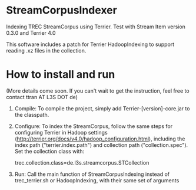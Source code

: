 StreamCorpusIndexer
===================

Indexing TREC StreamCorpus using Terrier. Test with Stream Item version  0.3.0 and Terrier 4.0

This software includes a patch for Terrier HadoopIndexing to support reading .xz files in the collection.



How to install and run
============
(More details come soon. If you can't wait to get the instruction, feel free to contact ttran AT L3S DOT de)

1. Compile: To compile the project, simply add Terrier-[version]-core.jar to the classpath. 


2. Configure: To index the StreamCorpus, follow the same steps for configuring Terrier in Hadoop settings (http://terrier.org/docs/v4.0/hadoop_configuration.html), including the index path ("terrier.index.path") and collection path ("collection.spec"). Set the collection class with:

   trec.collection.class=de.l3s.streamcorpus.STCollection

3. Run: Call the main function of StreamCorpusIndexing instead of trec_terrier.sh or HadoopIndexing, with their same set of arguments
